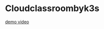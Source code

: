 # Cloudclassroombyk3s
[demo video](https://drive.google.com/file/d/1a9Af21d5XhQhx-3-2JF2Wi01BoZl0Wqm/view?usp=sharing)
